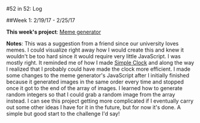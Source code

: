 #52 in 52: Log

##Week 1: 2/19/17 - 2/25/17

**This week's project**: [Meme generator](https://github.com/brendacs/meme-generator)

**Notes**: This was a suggestion from a friend since our university loves memes. I could visualize right away how I would create this and knew it wouldn't be too hard since it would require very little JavaScript. I was mostly right. It reminded me of how I made [Simple Clock](https://github.com/brendacs/simple-clock) and along the way I realized that I probably could have made the clock more efficient. I made some changes to the meme generator's JavaScript after I initially finished because it generated images in the same order every time and stopped once it got to the end of the array of images. I learned how to generate random integers so that I could grab a random image from the array instead. I can see this project getting more complicated if I eventually carry out some other ideas I have for it in the future, but for now it's done. A simple but good start to the challenge I'd say!